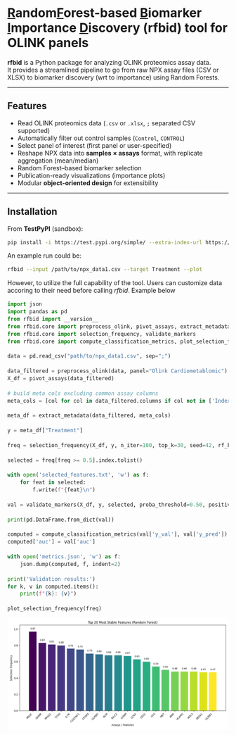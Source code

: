# <ins>R</ins>andom<ins>F</ins>orest-based <ins>B</ins>iomarker <ins>I</ins>mportance <ins>D</ins>iscovery (rfbid) tool for OLINK panels

**rfbid** is a Python package for analyzing OLINK proteomics assay data.  
It provides a streamlined pipeline to go from raw NPX assay files (CSV or XLSX) to biomarker discovery (wrt to importance) using Random Forests.

---

## Features

- Read OLINK proteomics data (`.csv` or `.xlsx`, `;` separated CSV supported)
- Automatically filter out control samples (`Control`, `CONTROL`)
- Select panel of interest (first panel or user-specified)
- Reshape NPX data into **samples × assays** format, with replicate aggregation (mean/median)
- Random Forest–based biomarker selection
- Publication-ready visualizations (importance plots)
- Modular **object-oriented design** for extensibility

---

## Installation

From **TestPyPI** (sandbox):

```bash
pip install -i https://test.pypi.org/simple/ --extra-index-url https://pypi.org/simple rfbid
```

An example run could be:
```bash
rfbid --input /path/to/npx_data1.csv --target Treatment --plot
```

However, to utilize the full capability of the tool. Users can customize data accoring to their need before calling *rfbid*.
Example below

```python
import json
import pandas as pd
from rfbid import __version__
from rfbid.core import preprocess_olink, pivot_assays, extract_metadata
from rfbid.core import selection_frequency, validate_markers
from rfbid.core import compute_classification_metrics, plot_selection_frequency

data = pd.read_csv("path/to/npx_data1.csv", sep=";")

data_filtered = preprocess_olink(data, panel="Olink Cardiometablomic")
X_df = pivot_assays(data_filtered)

# build meta cols excluding common assay columns
meta_cols = [col for col in data_filtered.columns if col not in ['Index', 'Assay', 'NPX', 'OlinkID', 'UniProt', 'MissingFreq', 'Panel_Version', 'PlateID', 'QC_Warning', 'LOD','Panel']]

meta_df = extract_metadata(data_filtered, meta_cols)

y = meta_df["Treatment"]

freq = selection_frequency(X_df, y, n_iter=100, top_k=30, seed=42, rf_kwargs=dict(n_estimators=200, random_state=42, n_jobs=-1))

selected = freq[freq >= 0.5].index.tolist()

with open('selected_features.txt', 'w') as f:
    for feat in selected:
        f.write(f"{feat}\n")

val = validate_markers(X_df, y, selected, proba_threshold=0.50, positive_label=False)

print(pd.DataFrame.from_dict(val))

computed = compute_classification_metrics(val['y_val'], val['y_pred'])
computed['auc'] = val['auc']

with open('metrics.json', 'w') as f:
    json.dump(computed, f, indent=2)

print('Validation results:')
for k, v in computed.items():
    print(f"{k}: {v}")

plot_selection_frequency(freq)
```

![Random Forest importance plot](https://raw.githubusercontent.com/BioDebojyoti/rfbid-tool/dev/docs/figures/selection_frequency.png)